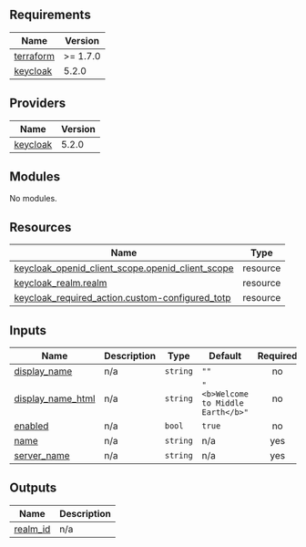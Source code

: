 <!-- BEGIN_TF_DOCS -->
## Requirements

| Name | Version |
|------|---------|
| <a name="requirement_terraform"></a> [terraform](#requirement\_terraform) | >= 1.7.0 |
| <a name="requirement_keycloak"></a> [keycloak](#requirement\_keycloak) | 5.2.0 |

## Providers

| Name | Version |
|------|---------|
| <a name="provider_keycloak"></a> [keycloak](#provider\_keycloak) | 5.2.0 |

## Modules

No modules.

## Resources

| Name | Type |
|------|------|
| [keycloak_openid_client_scope.openid_client_scope](https://registry.terraform.io/providers/keycloak/keycloak/5.2.0/docs/resources/openid_client_scope) | resource |
| [keycloak_realm.realm](https://registry.terraform.io/providers/keycloak/keycloak/5.2.0/docs/resources/realm) | resource |
| [keycloak_required_action.custom-configured_totp](https://registry.terraform.io/providers/keycloak/keycloak/5.2.0/docs/resources/required_action) | resource |

## Inputs

| Name | Description | Type | Default | Required |
|------|-------------|------|---------|:--------:|
| <a name="input_display_name"></a> [display\_name](#input\_display\_name) | n/a | `string` | `""` | no |
| <a name="input_display_name_html"></a> [display\_name\_html](#input\_display\_name\_html) | n/a | `string` | `"<b>Welcome to Middle Earth</b>"` | no |
| <a name="input_enabled"></a> [enabled](#input\_enabled) | n/a | `bool` | `true` | no |
| <a name="input_name"></a> [name](#input\_name) | n/a | `string` | n/a | yes |
| <a name="input_server_name"></a> [server\_name](#input\_server\_name) | n/a | `string` | n/a | yes |

## Outputs

| Name | Description |
|------|-------------|
| <a name="output_realm_id"></a> [realm\_id](#output\_realm\_id) | n/a |
<!-- END_TF_DOCS -->